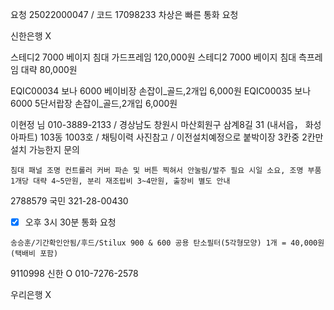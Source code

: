 요청 25022000047 / 코드 17098233 차상은
빠른 통화 요청


신한은행
X


스테디2 7000 베이지 침대 가드프레임 120,000원
스테디2 7000 베이지 침대 측프레임 대략 80,000원

EQIC00034 보나 6000 베이비장 손잡이_골드,2개입 6,000원
EQIC00035 보나 6000 5단서랍장 손잡이_골드,2개입 6,000원



이현정 님  010-3889-2133  / 경상남도 창원시 마산회원구 삼계8길 31 (내서읍， 화성아파트) 103동 1003호 /  채팅이력 사진참고 / 이전설치예정으로 붙박이장 3칸중 2칸만 설치 가능한지 문의



```
침대 패널 조명 컨트롤러 커버 파손 및 버튼 찍혀서 안눌림/발주 필요 시일 소요, 조명 부품 1개당 대략 4~5만원, 분리 재조립비 3~4만원, 출장비 별도 안내
```


2788579
국민
321-28-00430

- [x] 오후 3시 30분 통화 요청
```
송승훈/기간확인안됨/후드/Stilux 900 & 600 공용 탄소필터(5각형모양) 1개 = 40,000원(택배비 포함)
```

9110998
신한
O 010-7276-2578


우리은행
X